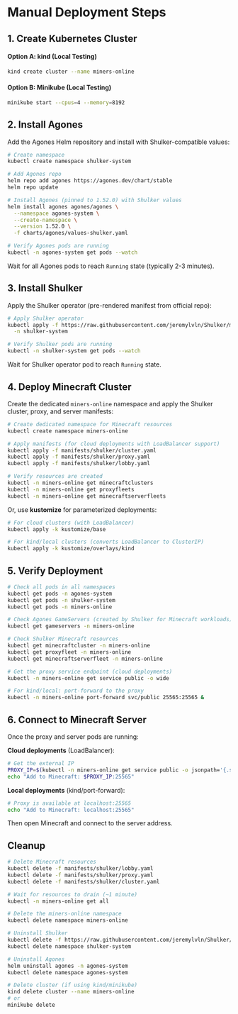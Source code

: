 # Manual Deployment Steps

## 1. Create Kubernetes Cluster

#### Option A: kind (Local Testing)

```bash
kind create cluster --name miners-online
```

#### Option B: Minikube (Local Testing)

```bash
minikube start --cpus=4 --memory=8192
```

## 2. Install Agones

Add the Agones Helm repository and install with Shulker-compatible values:

```bash
# Create namespace
kubectl create namespace shulker-system

# Add Agones repo
helm repo add agones https://agones.dev/chart/stable
helm repo update

# Install Agones (pinned to 1.52.0) with Shulker values
helm install agones agones/agones \
  --namespace agones-system \
  --create-namespace \
  --version 1.52.0 \
  -f charts/agones/values-shulker.yaml

# Verify Agones pods are running
kubectl -n agones-system get pods --watch
```

Wait for all Agones pods to reach `Running` state (typically 2-3 minutes).

## 3. Install Shulker

Apply the Shulker operator (pre-rendered manifest from official repo):

```bash
# Apply Shulker operator
kubectl apply -f https://raw.githubusercontent.com/jeremylvln/Shulker/main/kube/manifests/stable.yaml \
  -n shulker-system

# Verify Shulker pods are running
kubectl -n shulker-system get pods --watch
```

Wait for Shulker operator pod to reach `Running` state.

## 4. Deploy Minecraft Cluster

Create the dedicated `miners-online` namespace and apply the Shulker cluster, proxy, and server manifests:

```bash
# Create dedicated namespace for Minecraft resources
kubectl create namespace miners-online

# Apply manifests (for cloud deployments with LoadBalancer support)
kubectl apply -f manifests/shulker/cluster.yaml
kubectl apply -f manifests/shulker/proxy.yaml
kubectl apply -f manifests/shulker/lobby.yaml

# Verify resources are created
kubectl -n miners-online get minecraftclusters
kubectl -n miners-online get proxyfleets
kubectl -n miners-online get minecraftserverfleets
```

Or, use **kustomize** for parameterized deployments:

```bash
# For cloud clusters (with LoadBalancer)
kubectl apply -k kustomize/base

# For kind/local clusters (converts LoadBalancer to ClusterIP)
kubectl apply -k kustomize/overlays/kind
```

## 5. Verify Deployment

```bash
# Check all pods in all namespaces
kubectl get pods -n agones-system
kubectl get pods -n shulker-system
kubectl get pods -n miners-online

# Check Agones GameServers (created by Shulker for Minecraft workloads)
kubectl get gameservers -n miners-online

# Check Shulker Minecraft resources
kubectl get minecraftcluster -n miners-online
kubectl get proxyfleet -n miners-online
kubectl get minecraftserverfleet -n miners-online

# Get the proxy service endpoint (cloud deployments)
kubectl -n miners-online get service public -o wide

# For kind/local: port-forward to the proxy
kubectl -n miners-online port-forward svc/public 25565:25565 &
```

## 6. Connect to Minecraft Server

Once the proxy and server pods are running:

**Cloud deployments** (LoadBalancer):
```bash
# Get the external IP
PROXY_IP=$(kubectl -n miners-online get service public -o jsonpath='{.status.loadBalancer.ingress[0].ip}')
echo "Add to Minecraft: $PROXY_IP:25565"
```

**Local deployments** (kind/port-forward):
```bash
# Proxy is available at localhost:25565
echo "Add to Minecraft: localhost:25565"
```

Then open Minecraft and connect to the server address.

## Cleanup

```bash
# Delete Minecraft resources
kubectl delete -f manifests/shulker/lobby.yaml
kubectl delete -f manifests/shulker/proxy.yaml
kubectl delete -f manifests/shulker/cluster.yaml

# Wait for resources to drain (~1 minute)
kubectl -n miners-online get all

# Delete the miners-online namespace
kubectl delete namespace miners-online

# Uninstall Shulker
kubectl delete -f https://raw.githubusercontent.com/jeremylvln/Shulker/main/kube/manifests/stable.yaml -n shulker-system
kubectl delete namespace shulker-system

# Uninstall Agones
helm uninstall agones -n agones-system
kubectl delete namespace agones-system

# Delete cluster (if using kind/minikube)
kind delete cluster --name miners-online
# or
minikube delete
```
